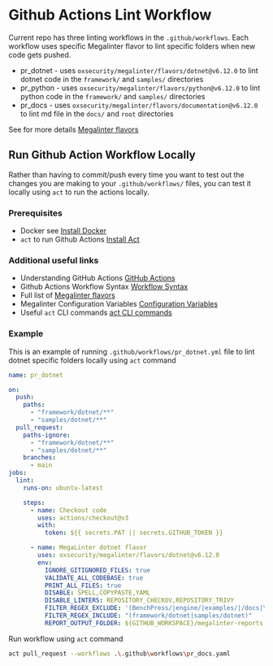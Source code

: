 # Github Actions Lint Workflow

Current repo has three linting workflows in the `.github/workflows`. Each workflow uses specific Megalinter flavor to lint specific folders when new code gets pushed.

- pr_dotnet - uses `oxsecurity/megalinter/flavors/dotnet@v6.12.0` to lint dotnet code in the `framework/` and `samples/` directories
- pr_python - uses `oxsecurity/megalinter/flavors/python@v6.12.0` to lint python code in the `framework/` and `samples/` directories
- pr_docs - uses `oxsecurity/megalinter/flavors/documentation@v6.12.0` to lint md file in the `docs/` and `root` directories

See for more details [Megalinter flavors]()

## Run Github Action Workflow Locally

Rather than having to commit/push every time you want to test out the changes you are making to your `.github/workflows/` files, you can test it locally using `act` to run the actions locally.

### Prerequisites

- Docker see [Install Docker](https://docs.docker.com/get-docker/)
- `act` to run Github Actions [Install Act](https://github.com/nektos/act)

### Additional useful links

- Understanding GitHub Actions [GitHub Actions](https://docs.github.com/en/actions/learn-github-actions/understanding-github-actions)
- Github Actions Workflow Syntax [Workflow Syntax](https://docs.github.com/en/actions/using-workflows/workflow-syntax-for-github-actions)
- Full list of [Megalinter flavors](https://oxsecurity.github.io/megalinter/latest/flavors/)
- Megalinter Configuration Variables [Configuration Variables](https://github.com/marketplace/actions/megalinter#common-variables)
- Useful `act` CLI commands [act CLI commands](https://github.com/nektos/act#example-commands)

### Example

This is an example of running `.github/workflows/pr_dotnet.yml` file to lint dotnet specific folders locally using `act` command

```yaml
name: pr_dotnet

on:
  push:
    paths:
      - "framework/dotnet/**"
      - "samples/dotnet/**"
  pull_request:
    paths-ignore:
      - "framework/dotnet/**"
      - "samples/dotnet/**"
    branches:
      - main
jobs:
  lint:
    runs-on: ubuntu-latest

    steps:
      - name: Checkout code
        uses: actions/checkout@v3
        with:
          token: ${{ secrets.PAT || secrets.GITHUB_TOKEN }}

      - name: MegaLinter dotnet flavor
        uses: oxsecurity/megalinter/flavors/dotnet@v6.12.0
        env:
          IGNORE_GITIGNORED_FILES: true
          VALIDATE_ALL_CODEBASE: true
          PRINT_ALL_FILES: true
          DISABLE: SPELL,COPYPASTE,YAML
          DISABLE_LINTERS: REPOSITORY_CHECKOV,REPOSITORY_TRIVY
          FILTER_REGEX_EXCLUDE: '(BenchPress/|engine/|examples/|/docs|\.github/workflows|\.devcontainer|\.editorconfig|\.gitmodules|\.sln|\.md|LICENSE|/framework/python|samples/python)'
          FILTER_REGEX_INCLUDE: "(framework/dotnet|samples/dotnet)"
          REPORT_OUTPUT_FOLDER: ${GITHUB_WORKSPACE}/megalinter-reports
```

Run workflow using `act` command

```sh
act pull_request --workflows .\.github\workflows\pr_docs.yaml
```
